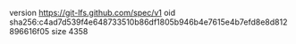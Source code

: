 version https://git-lfs.github.com/spec/v1
oid sha256:c4ad7d539f4e648733510b86df1805b946b4e7615e4b7efd8e8d812896616f05
size 4358
